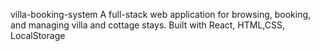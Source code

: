 villa-booking-system
A full-stack web application for browsing, booking, and managing villa and cottage stays. Built with React, HTML,CSS, LocalStorage

